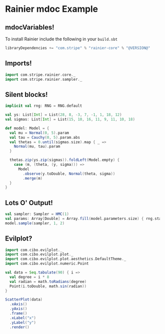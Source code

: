 # Rainier mdoc Example

## mdocVariables!

To install Rainier include the following in your `build.sbt`
```scala
libraryDependencies += "com.stripe" % "rainier-core" % "@VERSION@"
```

## Imports!

```scala mdoc:silent
import com.stripe.rainier.core._
import com.stripe.rainier.sampler._
```

## Silent blocks!

```scala mdoc:silent
implicit val rng: RNG = RNG.default

val ys: List[Int] = List(28, 8, -3, 7, -1, 1, 18, 12)
val sigmas: List[Int] = List(15, 10, 16, 11, 9, 11, 10, 18)

def model: Model = {
  val mu = Normal(0, 5).param
  val tau = Cauchy(0, 5).param.abs
  val thetas = 0.until(sigmas.size).map { _ =>
    Normal(mu, tau).param
  }

  thetas.zip(ys.zip(sigmas)).foldLeft(Model.empty) {
    case (m, (theta, (y, sigma))) =>
      Model
        .observe(y.toDouble, Normal(theta, sigma))
        .merge(m)
  }
}
```

## Lots O' Output!

```scala mdoc
val sampler: Sampler = HMC(1)
val params: Array[Double] = Array.fill(model.parameters.size) { rng.standardUniform }
model.sample(sampler, 1, 2)
```

## Evilplot?

```scala mdoc:evilplot:assets/scatterplot.png
import com.cibo.evilplot._
import com.cibo.evilplot.plot._
import com.cibo.evilplot.plot.aesthetics.DefaultTheme._
import com.cibo.evilplot.numeric.Point

val data = Seq.tabulate(90) { i =>
  val degree = i * 8
  val radian = math.toRadians(degree)
  Point(i.toDouble, math.sin(radian))
}

ScatterPlot(data)
  .xAxis()
  .yAxis()
  .frame()
  .xLabel("x")
  .yLabel("y")
  .render()
```
